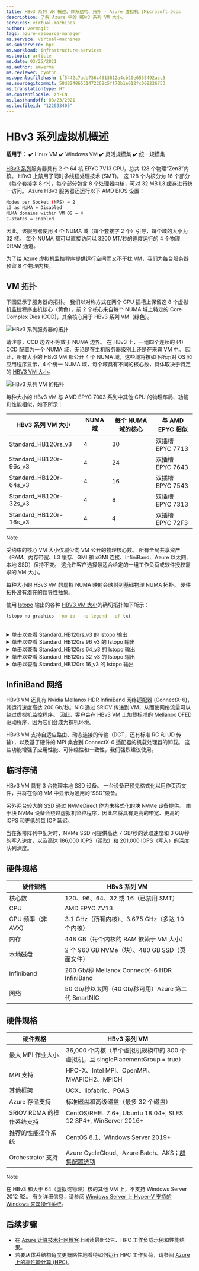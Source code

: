 ```yaml
---
title: HBv3 系列 VM 概述、体系结构、拓扑 - Azure 虚拟机 |Microsoft Docs
description: 了解 Azure 中的 HBv3 系列 VM 大小。
services: virtual-machines
author: vermagit
tags: azure-resource-manager
ms.service: virtual-machines
ms.subservice: hpc
ms.workload: infrastructure-services
ms.topic: article
ms.date: 03/25/2021
ms.author: amverma
ms.reviewer: cynthn
ms.openlocfilehash: 1f5442c7ade736c4313812a4cb20e6535492acc3
ms.sourcegitcommit: 58d82486531472268c5ff70b1e012fc008226753
ms.translationtype: HT
ms.contentlocale: zh-CN
ms.lasthandoff: 08/23/2021
ms.locfileid: "122693405"
---
```

# <a name="hbv3-series-virtual-machine-overview"></a>HBv3 系列虚拟机概述 

**适用于：** :heavy_check_mark: Linux VM :heavy_check_mark: Windows VM :heavy_check_mark: 灵活规模集 :heavy_check_mark: 统一规模集

[HBv3 系列](../../hbv3-series.md)服务器具有 2 个 64 核 EPYC 7V13 CPU，总共 128 个物理“Zen3”内核。 HBv3 上禁用了同时多线程处理技术 (SMT)。 这 128 个内核分为 16 个部分（每个套接字 8 个），每个部分包含 8 个处理器内核，可对 32 MB L3 缓存进行统一访问。 Azure HBv3 服务器还运行以下 AMD BIOS 设置：

```bash
Nodes per Socket (NPS) = 2
L3 as NUMA = Disabled
NUMA domains within VM OS = 4
C-states = Enabled
```

因此，该服务器使用 4 个 NUMA 域（每个套接字 2 个）引导，每个域的大小为 32 核。 每个 NUMA 都可以直接访问以 3200 MT/秒的速度运行的 4 个物理 DRAM 通道。

为了给 Azure 虚拟机监控程序提供运行空间而又不干扰 VM，我们为每台服务器预留 8 个物理内核。

## <a name="vm-topology"></a>VM 拓扑

下图显示了服务器的拓扑。 我们以对称方式在两个 CPU 插槽上保留这 8 个虚拟机监控程序主机核心（黄色），前 2 个核心来自每个 NUMA 域上特定的 Core Complex Dies (CCD)，其余核心用于 HBv3 系列 VM（绿色）。

![HBv3 系列服务器的拓扑](./media/architecture/hbv3/hbv3-topology-server.png)

请注意，CCD 边界不等效于 NUMA 边界。 在 HBv3 上，一组四个连续的 (4) CCD 配置为一个 NUMA 域，无论是在主机服务器级别上还是在来宾 VM 中。 因此，所有大小的 HBv3 VM 都公开 4 个 NUMA 域，这些域将按如下所示对 OS 和应用程序显示，4 个统一 NUMA 域，每个域具有不同的核心数，具体取决于特定的 [HBV3 VM 大小](../../hbv3-series.md)。

![HBv3 系列 VM 的拓扑](./media/architecture/hbv3/hbv3-topology-vm.png)

每种大小的 HBv3 VM 与 AMD EPYC 7003 系列中其他 CPU 的物理布局、功能和性能相似，如下所示：

| HBv3 系列 VM 大小             | NUMA 域 | 每个 NUMA 域的核心  | 与 AMD EPYC 相似         |
|---------------------------------|--------------|------------------------|----------------------------------|
Standard_HB120rs_v3               | 4            | 30                     | 双插槽 EPYC 7713            |
Standard_HB120r-96s_v3            | 4            | 24                     | 双插槽 EPYC 7643            |
Standard_HB120r-64s_v3            | 4            | 16                     | 双插槽 EPYC 7543            |
Standard_HB120r-32s_v3            | 4            | 8                      | 双插槽 EPYC 7313            |
Standard_HB120r-16s_v3            | 4            | 4                      | 双插槽 EPYC 72F3            |

> [!NOTE]
> 受约束的核心 VM 大小仅减少向 VM 公开的物理核心数。 所有全局共享资产（RAM、内存带宽、L3 缓存、GMI 和 xGMI 连接、InfiniBand、Azure 以太网、本地 SSD）保持不变。 这允许客户选择最适合给定的一组工作负荷或软件授权需求的 VM 大小。

每种大小的 HBv3 VM 的虚拟 NUMA 映射会映射到基础物理 NUMA 拓扑。 硬件拓扑没有潜在的误导性抽象。 

使用 [lstopo](https://linux.die.net/man/1/lstopo) 输出的各种 [HBV3 VM 大小](../../hbv3-series.md)的确切拓扑如下所示：
```bash
lstopo-no-graphics --no-io --no-legend --of txt
```
<br>
<details>
<summary>单击以查看 Standard_HB120rs_v3 的 lstopo 输出</summary>

![HBv3-120 VM 的 lstopo 输出](./media/architecture/hbv3/hbv3-120-lstopo.png)
</details>

<details>
<summary>单击以查看 Standard_HB120rs 96_v3 的 lstopo 输出</summary>

![HBv3-96 VM 的 lstopo 输出](./media/architecture/hbv3/hbv3-96-lstopo.png)
</details>

<details>
<summary>单击以查看 Standard_HB120rs 64_v3 的 lstopo 输出</summary>

![HBv3-64 VM 的 lstopo 输出](./media/architecture/hbv3/hbv3-64-lstopo.png)
</details>

<details>
<summary>单击以查看 Standard_HB120rs 32_v3 的 lstopo 输出</summary>

![HBv3-32 VM 的 lstopo 输出](./media/architecture/hbv3/hbv3-32-lstopo.png)
</details>

<details>
<summary>单击以查看 Standard_HB120rs 16_v3 的 lstopo 输出</summary>

![HBv3-16 VM 的 lstopo 输出](./media/architecture/hbv3/hbv3-16-lstopo.png)
</details>

## <a name="infiniband-networking"></a>InfiniBand 网络
HBv3 VM 还具有 Nvidia Mellanox HDR InfiniBand 网络适配器 (ConnectX-6)，其运行速度高达 200 Gb/秒。NIC 通过 SRIOV 传递到 VM，从而使网络流量可以绕过虚拟机监控程序。 因此，客户会在 HBv3 VM 上加载标准的 Mellanox OFED 驱动程序，因为它们会成为裸机环境。

HBv3 VM 支持自适应路由、动态连接的传输（DCT，还有标准 RC 和 UD 传输），以及基于硬件的 MPI 集合到 ConnectX-6 适配器的机载处理器的卸载。 这些功能增强了应用性能、可伸缩性和一致性，我们强烈建议使用。

## <a name="temporary-storage"></a>临时存储
HBv3 VM 具有 3 台物理本地 SSD 设备。 一台设备已预先格式化以用作页面文件，并将在你的 VM 中显示为通用的“SSD”设备。

另外两台较大的 SSD 通过 NVMeDirect 作为未格式化的块 NVMe 设备提供。 由于块 NVMe 设备会绕过虚拟机监控程序，因此它将具有更高的带宽、更高的 IOPS 和更低的每 IOP 延迟。

当在条带阵列中配对时，NVMe SSD 可提供高达 7 GB/秒的读取速度和 3 GB/秒的写入速度，以及高达 186,000 IOPS（读取）和 201,000 IOPS（写入）的深度队列深度。

## <a name="hardware-specifications"></a>硬件规格 

| 硬件规格          | HBv3 系列 VM              |
|----------------------------------|----------------------------------|
| 核心数                            | 120、96、64、32 或 16（已禁用 SMT）               | 
| CPU                              | AMD EPYC 7V13                   | 
| CPU 频率（非 AVX）          | 3.1 GHz（所有内核）、3.675 GHz（多达 10 个内核）    | 
| 内存                           | 448 GB（每个内核的 RAM 依赖于 VM 大小）         | 
| 本地磁盘                       | 2 个 960 GB NVMe（块）、480 GB SSD（页面文件） | 
| Infiniband                       | 200 Gb/秒 Mellanox ConnectX-6 HDR InfiniBand | 
| 网络                          | 50 Gb/秒以太网（40 Gb/秒可用）Azure 第二代 SmartNIC | 

## <a name="software-specifications"></a>硬件规格 

| 硬件规格        | HBv3 系列 VM                                            | 
|--------------------------------|-----------------------------------------------------------|
| 最大 MPI 作业大小               | 36,000 个内核（单个虚拟机规模中的 300 个虚拟机，且 singlePlacementGroup = true） |
| MPI 支持                    | HPC-X、Intel MPI、OpenMPI、MVAPICH2、MPICH  |
| 其他框架          | UCX、libfabric、PGAS                  |
| Azure 存储支持          | 标准磁盘和高级磁盘（最多 32 个磁盘）              |
| SRIOV RDMA 的操作系统支持      | CentOS/RHEL 7.6+, Ubuntu 18.04+, SLES 12 SP4+, WinServer 2016+           |
| 推荐的性能操作系统 | CentOS 8.1、Windows Server 2019+
| Orchestrator 支持           | Azure CycleCloud、Azure Batch、AKS；[群集配置选项](../../sizes-hpc.md#cluster-configuration-options)                      | 

> [!NOTE] 
> 在 HBv3 和大于 64（虚拟或物理）核的其他 VM 上，不支持 Windows Server 2012 R2。 有关详细信息，请参阅 [Windows Server 上 Hyper-V 支持的 Windows 来宾操作系统](/windows-server/virtualization/hyper-v/supported-windows-guest-operating-systems-for-hyper-v-on-windows)。

## <a name="next-steps"></a>后续步骤

- 在 [Azure 计算技术社区博客](https://techcommunity.microsoft.com/t5/azure-compute/bg-p/AzureCompute)上阅读最新公告、HPC 工作负载示例和性能结果。
- 若要从体系结构角度更概略性地看待如何运行 HPC 工作负荷，请参阅 [Azure 上的高性能计算 (HPC)](/azure/architecture/topics/high-performance-computing/)。

